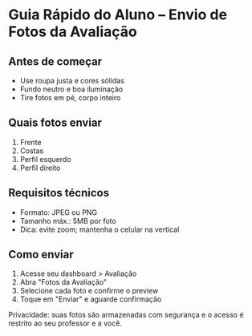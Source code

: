# Guia Rápido do Aluno – Envio de Fotos da Avaliação

## Antes de começar
- Use roupa justa e cores sólidas
- Fundo neutro e boa iluminação
- Tire fotos em pé, corpo inteiro

## Quais fotos enviar
1. Frente
2. Costas
3. Perfil esquerdo
4. Perfil direito

## Requisitos técnicos
- Formato: JPEG ou PNG
- Tamanho máx.: 5MB por foto
- Dica: evite zoom; mantenha o celular na vertical

## Como enviar
1) Acesse seu dashboard > Avaliação
2) Abra "Fotos da Avaliação"
3) Selecione cada foto e confirme o preview
4) Toque em "Enviar" e aguarde confirmação

Privacidade: suas fotos são armazenadas com segurança e o acesso é restrito ao seu professor e a você.
